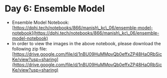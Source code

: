 # Day 6: Ensemble Model

* Ensemble Model Notebook: [https://dphi.tech/notebooks/866/manish\_kc\_06/ensemble-model-notebook](https://dphi.tech/notebooks/866/manish\_kc\_06/ensemble-model-notebook)
* In order to view the images in the above notebook, please download the following zip file: [https://drive.google.com/file/d/1nBU09HuMMpvQb0effxZP48HaORbSicKe/view?usp=sharing](https://drive.google.com/file/d/1nBU09HuMMpvQb0effxZP48HaORbSicKe/view?usp=sharing)
